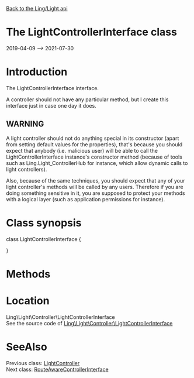 [Back to the Ling/Light api](https://github.com/lingtalfi/Light/blob/master/doc/api/Ling/Light.md)



The LightControllerInterface class
================
2019-04-09 --> 2021-07-30






Introduction
============

The LightControllerInterface interface.

A controller should not have any particular method, but I create this interface just in case
one day it does.



WARNING
----------
A light controller should not do anything special in its constructor (apart from setting default values
for the properties), that's because you should expect that anybody (i.e. malicious user) will be able
to call the LightControllerInterface instance's constructor method (because of tools such as
Ling.Light_ControllerHub for instance, which allow dynamic calls to light controllers).

Also, because of the same techniques, you should expect that any of your light controller's methods
will be called by any users.
Therefore if you are doing something sensitive in it, you are supposed to protect your methods with
a logical layer (such as application permissions for instance).



Class synopsis
==============


class <span class="pl-k">LightControllerInterface</span>  {

}






Methods
==============






Location
=============
Ling\Light\Controller\LightControllerInterface<br>
See the source code of [Ling\Light\Controller\LightControllerInterface](https://github.com/lingtalfi/Light/blob/master/Controller/LightControllerInterface.php)



SeeAlso
==============
Previous class: [LightController](https://github.com/lingtalfi/Light/blob/master/doc/api/Ling/Light/Controller/LightController.md)<br>Next class: [RouteAwareControllerInterface](https://github.com/lingtalfi/Light/blob/master/doc/api/Ling/Light/Controller/RouteAwareControllerInterface.md)<br>
